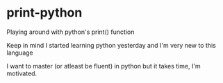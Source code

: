 # print-python
Playing around with python's print() function

Keep in mind I started learning python yesterday and I'm very new to this language

I want to master (or atleast be fluent) in python but it takes time, I'm motivated.
